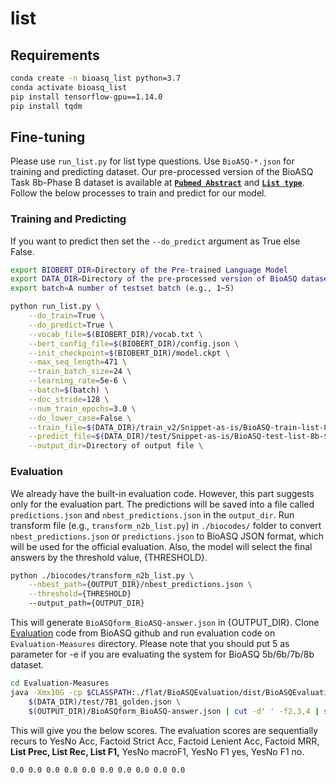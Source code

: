 # list

## Requirements
```bash
conda create -n bioasq_list python=3.7
conda activate bioasq_list
pip install tensorflow-gpu==1.14.0
pip install tqdm
```

## Fine-tuning
Please use `run_list.py` for list type questions. Use `BioASQ-*.json` for training and predicting dataset.
Our pre-processed version of the BioASQ Task 8b-Phase B dataset is available at **[`Pubmed Abstract`](https://drive.google.com/drive/folders/1JPMC4P7dgeoG-JW3yMKY8t6bnym5-GNb?usp=sharing)** and **[`List type`](https://drive.google.com/file/d/1qpUvMosQ8ufIfuyeyKcVlsyEa7J0H7PY/view?usp=sharing)**.
Follow the below processes to train and predict for our model.

### Training and Predicting
If you want to predict then set the `--do_predict` argument as True else False.

```bash
export BIOBERT_DIR=Directory of the Pre-trained Language Model
export DATA_DIR=Directory of the pre-processed version of BioASQ dataset
export batch=A number of testset batch (e.g., 1~5)

python run_list.py \
    --do_train=True \
    --do_predict=True \
    --vocab_file=$(BIOBERT_DIR)/vocab.txt \
    --bert_config_file=$(BIOBERT_DIR)/config.json \
    --init_checkpoint=$(BIOBERT_DIR)/model.ckpt \
    --max_seq_length=471 \
    --train_batch_size=24 \
    --learning_rate=5e-6 \
    --batch=$(batch) \
    --doc_stride=128 \
    --num_train_epochs=3.0 \
    --do_lower_case=False \
    --train_file=$(DATA_DIR)/train_v2/Snippet-as-is/BioASQ-train-list-8b-snippet-annotated.json \
    --predict_file=$(DATA_DIR)/test/Snippet-as-is/BioASQ-test-list-8b-$(batch)-snippet.json \
    --output_dir=Directory of output file \
```

### Evaluation
We already have the built-in evaluation code. However, this part suggests only for the evaluation part.
The predictions will be saved into a file called `predictions.json` and `nbest_predictions.json` in the `output_dir`.
Run transform file (e.g., `transform_n2b_list.py`) in `./biocodes/` folder to convert `nbest_predictions.json` or `predictions.json` to BioASQ JSON format, which will be used for the official evaluation.
Also, the model will select the final answers by the threshold value, {THRESHOLD}.

```bash
python ./biocodes/transform_n2b_list.py \
    --nbest_path={OUTPUT_DIR}/nbest_predictions.json \
    --threshold={THRESHOLD}
    --output_path={OUTPUT_DIR}
```

This will generate `BioASQform_BioASQ-answer.json` in {OUTPUT_DIR}.
Clone [Evaluation](https://github.com/BioASQ/Evaluation-Measures) code from BioASQ github and run evaluation code on `Evaluation-Measures` directory.
Please note that you should put 5 as parameter for -e if you are evaluating the system for BioASQ 5b/6b/7b/8b dataset.

```bash
cd Evaluation-Measures
java -Xmx10G -cp $CLASSPATH:./flat/BioASQEvaluation/dist/BioASQEvaluation.jar evaluation.EvaluatorTask1b -phaseB -e 5 \
    $(DATA_DIR)/test/7B1_golden.json \
    $(OUTPUT_DIR)/BioASQform_BioASQ-answer.json | cut -d' ' -f2,3,4 | sed -e 's/ /\t/g'
```

This will give you the below scores.
The evaluation scores are sequentially recurs to  YesNo Acc, Factoid Strict Acc, Factoid Lenient Acc, Factoid MRR, **List Prec, List Rec, List F1,** YesNo macroF1, YesNo F1 yes, YesNo F1 no.
```bash
0.0 0.0 0.0 0.0 0.0 0.0 0.0 0.0 0.0 0.0
```
